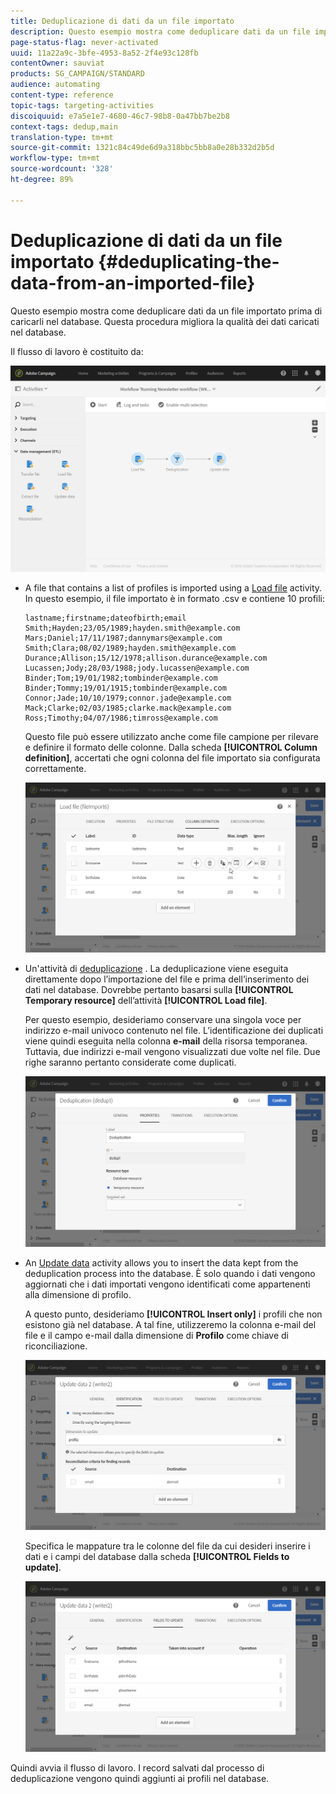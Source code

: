 ```yaml
---
title: Deduplicazione di dati da un file importato
description: Questo esempio mostra come deduplicare dati da un file importato prima di caricarli nel database.
page-status-flag: never-activated
uuid: 11a22a9c-3bfe-4953-8a52-2f4e93c128fb
contentOwner: sauviat
products: SG_CAMPAIGN/STANDARD
audience: automating
content-type: reference
topic-tags: targeting-activities
discoiquuid: e7a5e1e7-4680-46c7-98b8-0a47bb7be2b8
context-tags: dedup,main
translation-type: tm+mt
source-git-commit: 1321c84c49de6d9a318bbc5bb8a0e28b332d2b5d
workflow-type: tm+mt
source-wordcount: '328'
ht-degree: 89%

---
```



# Deduplicazione di dati da un file importato {#deduplicating-the-data-from-an-imported-file}

Questo esempio mostra come deduplicare dati da un file importato prima di caricarli nel database. Questa procedura migliora la qualità dei dati caricati nel database.

Il flusso di lavoro è costituito da:

![](assets/deduplication_example2_workflow.png)

* A file that contains a list of profiles is imported using a [Load file](../../automating/using/load-file.md) activity. In questo esempio, il file importato è in formato .csv e contiene 10 profili:

   ```
   lastname;firstname;dateofbirth;email
   Smith;Hayden;23/05/1989;hayden.smith@example.com
   Mars;Daniel;17/11/1987;dannymars@example.com
   Smith;Clara;08/02/1989;hayden.smith@example.com
   Durance;Allison;15/12/1978;allison.durance@example.com
   Lucassen;Jody;28/03/1988;jody.lucassen@example.com
   Binder;Tom;19/01/1982;tombinder@example.com
   Binder;Tommy;19/01/1915;tombinder@example.com
   Connor;Jade;10/10/1979;connor.jade@example.com
   Mack;Clarke;02/03/1985;clarke.mack@example.com
   Ross;Timothy;04/07/1986;timross@example.com
   ```

   Questo file può essere utilizzato anche come file campione per rilevare e definire il formato delle colonne. Dalla scheda **[!UICONTROL Column definition]**, accertati che ogni colonna del file importato sia configurata correttamente.

   ![](assets/deduplication_example2_fileloading.png)

* Un&#39;attività di [deduplicazione](../../automating/using/deduplication.md) . La deduplicazione viene eseguita direttamente dopo l’importazione del file e prima dell’inserimento dei dati nel database. Dovrebbe pertanto basarsi sulla **[!UICONTROL Temporary resource]** dell’attività **[!UICONTROL Load file]**.

   Per questo esempio, desideriamo conservare una singola voce per indirizzo e-mail univoco contenuto nel file. L’identificazione dei duplicati viene quindi eseguita nella colonna **e-mail** della risorsa temporanea. Tuttavia, due indirizzi e-mail vengono visualizzati due volte nel file. Due righe saranno pertanto considerate come duplicati.

   ![](assets/deduplication_example2_dedup.png)

* An [Update data](../../automating/using/update-data.md) activity allows you to insert the data kept from the deduplication process into the database. È solo quando i dati vengono aggiornati che i dati importati vengono identificati come appartenenti alla dimensione di profilo.

   A questo punto, desideriamo **[!UICONTROL Insert only]** i profili che non esistono già nel database. A tal fine, utilizzeremo la colonna e-mail del file e il campo e-mail dalla dimensione di **Profilo** come chiave di riconciliazione.

   ![](assets/deduplication_example2_writer1.png)

   Specifica le mappature tra le colonne del file da cui desideri inserire i dati e i campi del database dalla scheda **[!UICONTROL Fields to update]**.

   ![](assets/deduplication_example2_writer2.png)

Quindi avvia il flusso di lavoro. I record salvati dal processo di deduplicazione vengono quindi aggiunti ai profili nel database.
